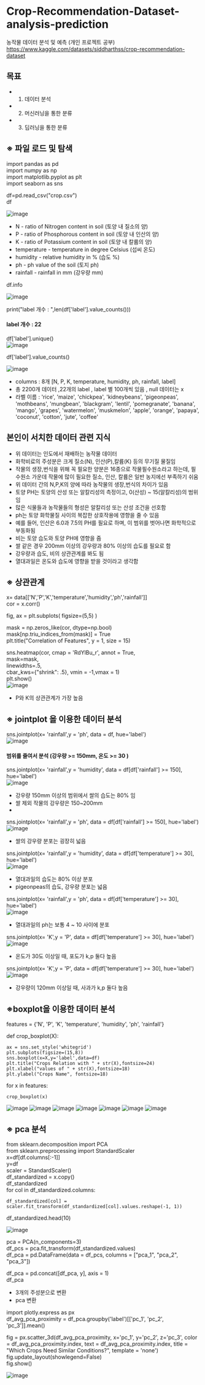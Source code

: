 # Crop-Recommendation-Dataset-analysis-prediction


농작물 데이터 분석 및 예측 (개인 프로젝트 공부) 
https://www.kaggle.com/datasets/siddharthss/crop-recommendation-dataset

## 목표 
- 1. 데이터 분석
- 2. 머신러닝을 통한 분류
- 3. 딥러닝을 통한 분류


## ※ 파일 로드 및 탐색 

import pandas as pd <br>
import numpy as np<br>
import matplotlib.pyplot as plt<br>
import seaborn as sns<br>

df=pd.read_csv("crop.csv")<br>
df<br>

![image](https://user-images.githubusercontent.com/111934213/211227584-2135af44-d0fc-45d3-8209-35421df1a43d.png)<br>

- N - ratio of Nitrogen content in soil (토양 내 질소의 양)
- P - ratio of Phosphorous content in soil (토양 내 인산의 양)
- K - ratio of Potassium content in soil (토양 내 칼륨의 양)
- temperature - temperature in degree Celsius (섭씨 온도)
- humidity - relative humidity in % (습도 %)
- ph - ph value of the soil (토지 ph)
- rainfall - rainfall in mm (강우량 mm)

df.info <br>

![image](https://user-images.githubusercontent.com/111934213/211227595-ceac37a7-645b-4ea5-a735-d6581c5bfdbf.png)<br>

print("label 개수 : ",len(df['label'].value_counts())) <br>
####  label 개수 : 22 <br>

df['label'].unique() <br>
![image](https://user-images.githubusercontent.com/111934213/211248377-d34acb6c-0c44-44ca-90ed-39e69acb6dad.png)


df['label'].value_counts() <br>

![image](https://user-images.githubusercontent.com/111934213/211227812-3cc4283a-0911-45db-836b-374e0e43bbf8.png) <br>


- columns : 8개 [N, P,	K,	temperature,	humidity,	ph,	rainfall,	label] <br>
- 총 2200개 데이터 ,22개의 label ,  label 별 100개씩 있음 , null 데이터는 x <br>
- 라벨 이름 : 'rice', 'maize', 'chickpea', 'kidneybeans', 'pigeonpeas',
       'mothbeans', 'mungbean', 'blackgram', 'lentil', 'pomegranate',
       'banana', 'mango', 'grapes', 'watermelon', 'muskmelon', 'apple',
       'orange', 'papaya', 'coconut', 'cotton', 'jute', 'coffee'<br>

## 본인이 서치한 데이터 관련 지식 <br>

- 위 데이터는 인도에서 재배하는 농작물 데이터 
- 화학비료의 주성분은 크게 질소(N), 인산(P),칼륨(K) 등의 무기질 물질임
- 작물의 생장,번식을 위해 꼭 필요한 양분은 16종으로 작물필수원소라고 하는데, 필수원소 가운데 작물에 많이 필요한 질소, 인산, 칼륨은 일반 농지에선 부족하기 쉬움
- 위 데이터 간의 N,P,K의 양에 따라 농작물의 생장,번식의 차이가 있음
- 토양 PH는 토양의 산성 또는 알칼리성의 측정이고, 0(산성) ~ 15(알칼리성)의 범위임
- 많은 식물들과 농작물들의 형성은 알칼리성 또는 산성 조건을 선호함
- ph는 토양 화학물질 사이의 복잡한 상호작용에 영향을 줄 수 있음
- 예를 들어, 인산은 6.0과 7.5의 PH를 필요로 하며, 이 범위를 벗어나면 화학적으로 부동화됨
- 비는 토양 습도와 토양 PH에 영향을 줌
- 쌀 같은 경우 200mm 이상의 강우량과 80% 이상의 습도를 필요로 함
- 강우량과 습도, 비의 상관관계를 봐도 됨
- 열대과일은 온도와 습도에 영향을 받을 것이라고 생각함 



## ※ 상관관계 

x= data[['N','P','K','temperature','humidity','ph','rainfall']] <br>
cor = x.corr() <br>

fig, ax = plt.subplots( figsize=(5,5) ) <br>


mask = np.zeros_like(cor, dtype=np.bool) <br>
mask[np.triu_indices_from(mask)] = True <br>
plt.title("Correlation of Features", y = 1, size = 15)<br>

sns.heatmap(cor, 
            cmap = 'RdYlBu_r', 
            annot = True,   
            mask=mask,      
            linewidths=.5,  
            cbar_kws={"shrink": .5},
            vmin = -1,vmax = 1)  <br>
plt.show()<br>
![image](https://user-images.githubusercontent.com/111934213/211250367-00f84e08-17c6-445f-bf50-19bc37cd46c6.png) <br>

- P와 K의 상관관계가 가장 높음

## ※ jointplot 을 이용한 데이터 분석

sns.jointplot(x= 'rainfall',y = 'ph', data = df, hue='label') <br>
![image](https://user-images.githubusercontent.com/111934213/211250798-a7bc7a4e-31e4-437d-997f-c3adf7d0527a.png)
#### 범위를 줄여서 분석 (강우량 >= 150mm, 온도 >= 30 )

sns.jointplot(x= 'rainfall',y = 'humidity', data = df[df['rainfall'] >= 150], hue='label')<br>
![image](https://user-images.githubusercontent.com/111934213/211250819-6a420423-52b6-4bd9-af8c-e0f025e81bd0.png)

- 강우량 150mm 이상의 범위에서 쌀의 습도는 80% 임<br>
- 쌀 제외 작물의 강우량은 150~200mm <br>
- 
sns.jointplot(x= 'rainfall',y = 'ph', data = df[df['rainfall'] >= 150], hue='label')<br>
![image](https://user-images.githubusercontent.com/111934213/211250842-c0bcdba8-1d50-48cd-ba89-9cbd97acf706.png)
- 쌀의 강우량 분포는 굉장히 넓음<br>


sns.jointplot(x= 'rainfall',y = 'humidity', data = df[df['temperature'] >= 30], hue='label')<br>
![image](https://user-images.githubusercontent.com/111934213/211250858-1d40dbe4-d3c1-4656-8c93-c7b482313917.png)
- 열대과일의 습도는 80% 이상 분포<br>
- pigeonpeas의 습도, 강우량 분포는 넓음<br>

sns.jointplot(x= 'rainfall',y = 'ph', data = df[df['temperature'] >= 30], hue='label')<br>
![image](https://user-images.githubusercontent.com/111934213/211250889-15956119-6728-4265-9206-2225a98efe6f.png)

- 열대과일의 ph는 보통 4 ~ 10 사이에 분포<br>

sns.jointplot(x= 'K',y = 'P', data = df[df['temperature'] >= 30], hue='label') <br>
![image](https://user-images.githubusercontent.com/111934213/211251887-9b0ed190-e1e1-436f-bb03-10771a38de29.png)

- 온도가 30도 이상일 때, 포도가 k,p 둘다 높음

sns.jointplot(x= 'K',y = 'P', data = df[df['temperature'] >= 30], hue='label') <br>
![image](https://user-images.githubusercontent.com/111934213/211251907-224f935b-6bbe-4aca-ab34-3e8445db39a4.png)

- 강우량이 120mm 이상일 때, 사과가 k,p 둘다 높음

## ※boxplot을 이용한 데이터 분석 
           
features = {'N', 'P', 'K', 'temperature', 'humidity', 'ph', 'rainfall'} <br>

def crop_boxplot(X): <br>

    ax = sns.set_style('whitegrid')
    plt.subplots(figsize=(15,8))
    sns.boxplot(x=X,y='label',data=df)
    plt.title("Crops Relation with " + str(X),fontsize=24)
    plt.xlabel("values of " + str(X),fontsize=18)
    plt.ylabel("Crops Name", fontsize=18)           
           
for x in features: <br>

    crop_boxplot(x)
    
![image](https://user-images.githubusercontent.com/111934213/211252383-5601b459-7b7a-4e10-bbba-c73adfd31ad1.png)
![image](https://user-images.githubusercontent.com/111934213/211252395-d917b793-7d29-4461-9ecb-5499c84cb091.png)
![image](https://user-images.githubusercontent.com/111934213/211252405-95061600-ceff-477f-9f1d-64ab05e8c9f8.png)
![image](https://user-images.githubusercontent.com/111934213/211252413-5689b084-e315-4ed2-ab4b-4a582e2a7514.png)
![image](https://user-images.githubusercontent.com/111934213/211252422-d71eb123-582e-405a-a076-a10481f10831.png)
![image](https://user-images.githubusercontent.com/111934213/211252428-02723dc9-6a93-4932-ae4e-4a5805beb670.png)
![image](https://user-images.githubusercontent.com/111934213/211252435-9c87e118-3cfd-4403-be41-9d91cfc9767b.png)

## ※ pca 분석

from sklearn.decomposition import PCA <br>
from sklearn.preprocessing import StandardScaler <br>
x=df[df.columns[:-1]] <br>
y=df <br>
scaler = StandardScaler() <br>
df_standardized = x.copy() <br>
df_standardized <br>
for col in df_standardized.columns: <br>

    df_standardized[col] = scaler.fit_transform(df_standardized[col].values.reshape(-1, 1))

df_standardized.head(10)   <br>

![image](https://user-images.githubusercontent.com/111934213/211252700-8d272c88-9ede-47a2-a10d-71258e0d120e.png) <br>

pca = PCA(n_components=3) <br>
df_pcs = pca.fit_transform(df_standardized.values) <br>
df_pca = pd.DataFrame(data = df_pcs, columns = ["pca_1", "pca_2", "pca_3"]) <br>

df_pca = pd.concat([df_pca, y], axis = 1) <br>
df_pca <br>

- 3개의 주성분으로 변환
- pca 변환 


import plotly.express as px <br>
df_avg_pca_proximity = df_pca.groupby('label')[['pc_1', 'pc_2', 'pc_3']].mean() <br>

fig = px.scatter_3d(df_avg_pca_proximity, x='pc_1', y='pc_2', z='pc_3',
                    color = df_avg_pca_proximity.index,
                    text = df_avg_pca_proximity.index, 
                    title = "Which Crops Need Similar Conditions?",
                    template = 'none') <br>
fig.update_layout(showlegend=False) <br>
fig.show() <br>

![image](https://user-images.githubusercontent.com/111934213/211252968-3eaa83c3-ca4b-4d51-a3bc-8d9be3397d52.png) <br>



